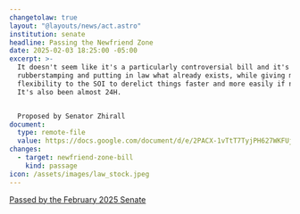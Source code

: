 ```yaml
---
changetolaw: true
layout: "@layouts/news/act.astro"
institution: senate
headline: Passing the Newfriend Zone
date: 2025-02-03 18:25:00 -05:00
excerpt: >-
  It doesn't seem like it's a particularly controversial bill and it's mostly
  rubberstamping and putting in law what already exists, while giving more
  flexibility to the SOI to derelict things faster and more easily if needed.
  It's also been almost 24H.


  Proposed by Senator Zhirall
document:
  type: remote-file
  value: https://docs.google.com/document/d/e/2PACX-1vTtT7TyjPH627WKFUjnNkitV-HrPKzbxhO_3JhNhOb8tpVF8pftYNkDHMY6qn0UoINNoRrgdNxYQ1oZ/pub
changes:
  - target: newfriend-zone-bill
    kind: passage
icon: /assets/images/law_stock.jpeg
---
```

[Passed by the February 2025 Senate](https://discord.com/channels/558071874161082368/1336115286805581914/1336115286805581914)
